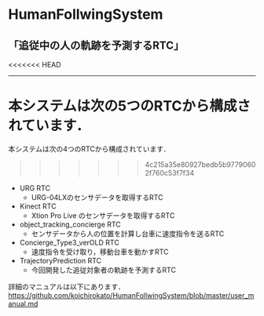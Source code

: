 <h1>HumanFollwingSystem</h1> 

<h2>「追従中の人の軌跡を予測するRTC」</h2>

<<<<<<< HEAD
***  

本システムは次の5つのRTCから構成されています．  
=======
本システムは次の4つのRTCから構成されています．  
>>>>>>> 4c215a35e80927bedb5b97790602f760c53f7f34

- URG RTC
  - URG-04LXのセンサデータを取得するRTC
- Kinect RTC
  - Xtion Pro Live のセンサデータを取得するRTC
- object_tracking_concierge RTC
  - センサデータから人の位置を計算し台車に速度指令を送るRTC
- Concierge_Type3_verOLD RTC
  - 速度指令を受け取り，移動台車を動かすRTC
- TrajectoryPrediction RTC
  - 今回開発した追従対象者の軌跡を予測するRTC

詳細のマニュアルは以下にあります．
https://github.com/koichirokato/HumanFollwingSystem/blob/master/user_manual.md
